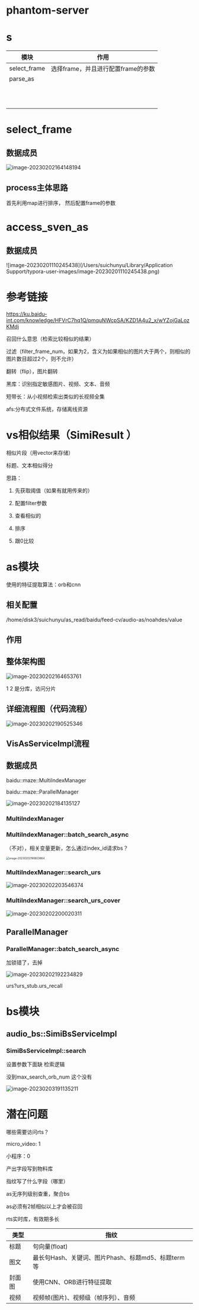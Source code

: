 # phantom-server













# s





| 模块         | 作用                               |
| ------------ | ---------------------------------- |
| select_frame | 选择frame，并且进行配置frame的参数 |
| parse_as     |                                    |
|              |                                    |
|              |                                    |
|              |                                    |
|              |                                    |
|              |                                    |
|              |                                    |
|              |                                    |
|              |                                    |
|              |                                    |
|              |                                    |
|              |                                    |







# select_frame

## 数据成员

![image-20230202164148194](assets/image-20230202164148194.png)









## process主体思路

首先利用map进行排序， 然后配置frame的参数







# access_sven_as



## 数据成员

![image-20230201110245438](/Users/suichunyu/Library/Application Support/typora-user-images/image-20230201110245438.png)





# 参考链接

https://ku.baidu-int.com/knowledge/HFVrC7hq1Q/pmquNWcpSA/KZD1A4u2_x/wYZojGaLozKMdj







召回什么意思（检索比较相似的结果）

过滤（filter_frame_num，如果为2，含义为如果相似的图片大于两个，则相似的图片数目超过2个，则不允许） 

 翻转（flip），图片翻转

黑库：识别指定敏感图片、视频、文本、音频

短带长：从小视频检索出类似的长视频全集



afs:分布式文件系统，存储离线资源





# vs相似结果（SimiResult ）

相似片段（用vector来存储）

标题、文本相似得分

思路：

1. 先获取阈值（如果有就用传来的）

2. 配置filter参数
3. 查看相似的
4. 排序
5. 跟0比较





# as模块

使用的特征提取算法：orb和cnn



## 相关配置

/home/disk3/suichunyu/as_read/baidu/feed-cv/audio-as/noahdes/value





## 作用





## 整体架构图

![image-20230202164653761](assets/image-20230202164653761.png)



1 2 是分库，访问分片



## 详细流程图（代码流程）

![image-20230202190525346](assets/image-20230202190525346.png)





## VisAsServiceImpl流程



## 数据成员

baidu::maze::MultiIndexManager

baidu::maze::ParallelManager



![image-20230202184135127](assets/image-20230202184135127.png)







### MultiIndexManager 





### MultiIndexManager::batch_search_async

（不对），相关变量更新，怎么通过index_id请求bs？

<img src="assets/image-20230202190603664.png" alt="image-20230202190603664" style="zoom:50%;" /> 

### MultiIndexManager::search_urs

![image-20230202203546374](assets/image-20230202203546374.png)





### MultiIndexManager::search_urs_cover

![image-20230202200020311](assets/image-20230202200020311.png)





## ParallelManager





### ParallelManager::batch_search_async

加锁错了，去掉

![image-20230202192234829](assets/image-20230202192234829.png)













urs?urs_stub.urs_recall





# bs模块



## audio_bs::SimiBsServiceImpl



### SimiBsServiceImpl::search

设置参数下面缺  检索逻辑

没到max_search_orb_num  这个没有

![image-20230203191135211](assets/image-20230203191135211.png)





# 潜在问题

哪些需要访问rts？

micro_video: 1

小程序：0





产出字段写到物料库

指纹写了什么字段（哪里）

as无序列级别查重，聚合bs

as必须有2帧相似以上才会被召回

rts实时库，有效期多长





| 类型   | 指纹                                               |
| ------ | -------------------------------------------------- |
| 标题   | 句向量(float)                                      |
| 图文   | 最长句Hash、关键词、图片Phash、标题md5、标题term等 |
| 封面图 | 使用CNN、ORB进行特征提取                           |
| 视频   | 视频帧(图片)、视频级（帧序列）、音频               |


